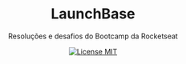 <h1 align="center">
LaunchBase
</h1>
<p align="center">Resoluções e desafios do Bootcamp da Rocketseat</p>

<p align="center">
  <a href="https://opensource.org/licenses/MIT">
    <img src="https://img.shields.io/badge/License-MIT-blue.svg" alt="License MIT">
  </a>
</p>